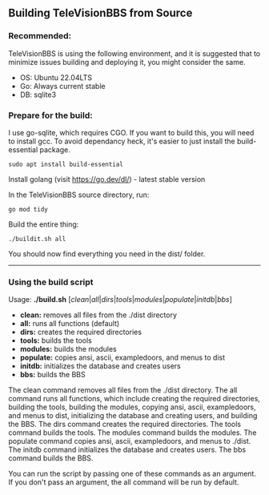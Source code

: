 ## Building TeleVisionBBS from Source

### Recommended:

TeleVisionBBS is using the following environment, and it is suggested that to minimize issues building and deploying it, you might consider the same.

* OS: Ubuntu 22.04LTS
* Go: Always current stable
* DB: sqlite3

### Prepare for the build: 
I use go-sqlite, which requires CGO. If you want to build this, you will need to install gcc.  To avoid dependancy heck, it's easier to just install the build-essential package.

```
sudo apt install build-essential
```

Install golang (visit https://go.dev/dl/)  - latest stable version

In the TeleVisionBBS source directory, run:

```
go mod tidy
```

Build the entire thing:

```
./buildit.sh all
```

You should now find everything you need in the dist/ folder.

---

### Using the build script

Usage: **./build.sh** [*clean*|*all*|*dirs*|*tools*|*modules*|*populate*|*initdb*|*bbs*]

* **clean:** removes all files from the ./dist directory
* **all:** runs all functions (default)
* **dirs:** creates the required directories
* **tools:** builds the tools
* **modules:** builds the modules
* **populate:** copies ansi, ascii, exampledoors, and menus to dist
* **initdb:** initializes the database and creates users
* **bbs:** builds the BBS


The clean command removes all files from the ./dist directory. The all command runs all functions, which include creating the required directories, building the tools, building the modules, copying ansi, ascii, exampledoors, and menus to dist, initializing the database and creating users, and building the BBS. The dirs command creates the required directories. The tools command builds the tools. The modules command builds the modules. The populate command copies ansi, ascii, exampledoors, and menus to ./dist. The initdb command initializes the database and creates users. The bbs command builds the BBS.

You can run the script by passing one of these commands as an argument. If you don't pass an argument, the all command will be run by default.

